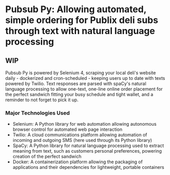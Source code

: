# Pubsub Py: Allowing automated, simple ordering for Publix deli subs through text with natural language processing

## WIP
Pubsub Py is powered by Selenium 4, scraping your local deli's website daily - dockerized and cron-scheduled - keeping users
up to date with texts powered by Twilio. Text responses are parsed with spaCy's natural language processing to allow one-text, one-line online order placement
for the perfect sandwich fitting your busy schedule and tight wallet, and a reminder to not forget to pick it up.

### Major Technologies Used

- Selenium: A Python library for web automation allowing autonomous browser control for automated web page interaction
- Twilio: A cloud communications platform allowing automation of incoming and outgoing SMS (here used through its Python library)
- SpaCy: A Python library for natural language processing used to extract meaning from text, such as customers personal preferences, powering creation of the perfect sandwich
- Docker: A containerization platform allowing the packaging of applications and their dependencies for lightweight, portable containers
